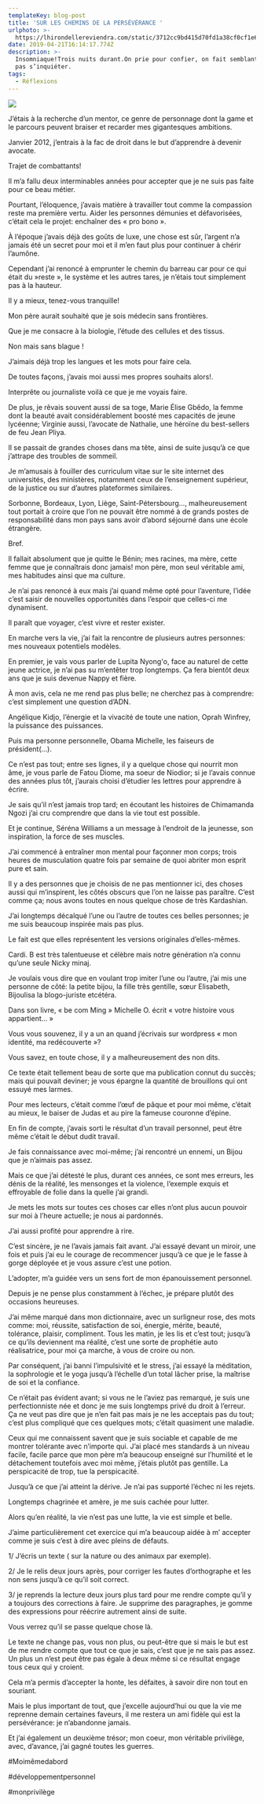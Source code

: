 ```yaml
---
templateKey: blog-post
title: 'SUR LES CHEMINS DE LA PERSÉVÉRANCE '
urlphoto: >-
  https://lhirondellereviendra.com/static/3712cc9bd415d70fd1a38cf0cf1e6326/c35de/da3af72e-ccce-4324-8273-6749c0720514.jpg
date: 2019-04-21T16:14:17.774Z
description: >-
  Insomniaque!Trois nuits durant.On prie pour confier, on fait semblant de ne
  pas s’inquiéter. 
tags:
  - Réflexions
---
```





![](/img/da3af72e-ccce-4324-8273-6749c0720514.jpeg)

J’étais à la recherche d’un mentor, ce genre de personnage dont la game et le parcours peuvent braiser et recarder mes gigantesques ambitions.



Janvier 2012, j’entrais à la fac de droit dans le but d’apprendre à devenir avocate. 

Trajet de combattants! 

Il m’a fallu deux interminables années pour accepter que je ne suis pas faite pour ce beau métier. 

Pourtant, l’éloquence, j’avais matière à travailler tout comme la compassion reste ma première vertu. Aider les personnes démunies et défavorisées, c’était cela le projet: enchaîner des « pro bono ».



À l’époque j’avais déjà des goûts de luxe, une chose est sûr, l’argent n’a jamais été un secret pour moi et il m’en faut plus pour continuer à chérir l’aumône.

Cependant j’ai renoncé à emprunter le chemin du barreau car pour ce qui était du »reste », le système et les autres tares, je n’étais tout simplement pas à la hauteur.



Il y a mieux, tenez-vous tranquille!

Mon père aurait souhaité que je sois médecin sans frontières.

Que je me consacre à la biologie, l’étude des cellules et des tissus. 

Non mais sans blague !

J’aimais déjà trop les langues et les mots pour faire cela.

De toutes façons, j’avais moi aussi mes propres souhaits alors!.

Interprête ou journaliste voilà ce que je me voyais faire.

De plus, je rêvais souvent aussi de sa toge, Marie Élise Gbêdo, la femme dont la beauté avait considérablement boosté mes capacités de jeune lycéenne; Virginie aussi, l’avocate de Nathalie, une héroïne du best-sellers de feu Jean Pliya.



Il se passait de grandes choses dans ma tête, ainsi de suite jusqu’à ce que j’attrape des troubles de sommeil. 



Je m’amusais à fouiller des curriculum vitae sur le site internet des universités, des ministères, notamment ceux de l’enseignement supérieur, de la justice ou sur d’autres plateformes similaires.

Sorbonne, Bordeaux, Lyon, Liège, Saint-Pétersbourg..., malheureusement tout portait à croire que l’on ne pouvait être nommé à de grands postes de responsabilité dans mon pays sans avoir d’abord séjourné dans une école étrangère.

Bref.

Il fallait absolument que je quitte le Bénin; mes racines, ma mère, cette femme que je connaîtrais donc jamais! mon père, mon seul véritable ami, mes habitudes ainsi que ma culture.

Je n’ai pas renoncé à eux mais j’ai quand même opté pour l’aventure, l’idée c’est saisir de nouvelles opportunités dans l’espoir que celles-ci me dynamisent.

Il paraît que voyager, c’est vivre et rester exister.

En marche vers la vie, j’ai fait la rencontre de plusieurs autres personnes: mes nouveaux potentiels modèles.

En premier, je vais vous parler de Lupita Nyong'o, face au naturel de cette jeune actrice, je n’ai pas su m’entêter trop longtemps. Ça fera bientôt deux ans que je suis devenue Nappy et fière. 

À mon avis, cela ne me rend pas plus belle; ne cherchez pas à comprendre: c’est simplement une question d’ADN. 

Angélique Kidjo, l’énergie et la vivacité de toute une nation, Oprah Winfrey, la puissance des puissances.

Puis ma personne personnelle, Obama Michelle, les faiseurs de président(...).

Ce n’est pas tout; entre ses lignes, il y a quelque chose qui nourrit mon âme, je vous parle de Fatou Diome, ma soeur de Niodior; si je l’avais connue des années plus tôt, j’aurais choisi d’étudier les lettres pour apprendre à écrire.

Je sais qu’il n’est jamais trop tard; en écoutant les histoires de Chimamanda Ngozi j’ai cru comprendre que dans la vie tout est possible. 



Et je continue, Séréna Williams a un message à  l’endroit de la jeunesse, son inspiration, la force de ses muscles. 

J’ai commencé à entraîner mon mental pour façonner mon corps; trois heures de musculation quatre fois par semaine de quoi abriter mon esprit pure et sain.



Il y a des personnes que je choisis de ne pas mentionner ici, des choses aussi qui m’inspirent, les côtés obscurs que l’on ne laisse pas paraître. C’est comme ça; nous avons toutes en nous quelque chose de très Kardashian. 



J’ai longtemps décalqué l’une ou l’autre de toutes ces belles personnes; je me suis beaucoup inspirée mais pas plus.

Le fait est que elles représentent les versions originales d’elles-mêmes.

Cardi. B est très talentueuse et célèbre mais notre génération n’a connu qu’une seule Nicky minaj. 



Je voulais vous dire que en voulant trop imiter l’une ou l’autre, j’ai mis une personne de côté: la petite bijou, la fille très gentille, sœur Elisabeth, Bijoulisa la blogo-juriste etcétéra.

Dans son livre, « be com Ming » Michelle O. écrit « votre histoire vous appartient... »

Vous vous souvenez, il y a un an quand j’écrivais sur wordpress « mon identité, ma redécouverte »?

Vous savez, en toute chose, il y a malheureusement des non dits. 

Ce texte était tellement beau de sorte que ma publication connut du succès; mais qui pouvait deviner; je vous épargne la quantité de brouillons qui ont essuyé mes larmes.



Pour mes lecteurs, c’était comme l’œuf de pâque et pour moi même, c’était au mieux, le baiser de Judas et au pire la fameuse couronne d’épine. 

En fin de compte, j’avais sorti le résultat d’un travail personnel, peut être même c’était le début dudit travail.

Je fais connaissance avec moi-même; j’ai rencontré un ennemi, un Bijou que je n’aimais pas assez. 

Mais ce que j’ai détesté le plus, durant ces années, ce sont mes erreurs, les dénis de la réalité, les mensonges et la violence, l’exemple exquis et effroyable de folie dans la quelle j’ai grandi. 

Je mets les mots sur toutes ces choses car elles n’ont plus aucun pouvoir sur moi à l’heure actuelle; je nous ai pardonnés.



J’ai aussi profité pour apprendre à rire.

C’est sincère, je ne l’avais jamais fait avant. J’ai essayé devant un miroir, une fois et puis j’ai eu le courage de recommencer jusqu’à ce que je le fasse à gorge déployée et je vous assure c’est une potion.

L’adopter, m’a guidée vers un sens fort de mon épanouissement personnel.

Depuis je ne pense plus constamment à l’échec, je prépare plutôt des occasions heureuses.

J’ai même marqué dans mon dictionnaire, avec un surligneur rose, des mots comme: moi, réussite, satisfaction de soi, énergie, mérite, beauté, tolérance, plaisir, compliment. Tous les matin, je les lis et c’est tout; jusqu’à ce qu’ils deviennent ma réalité, c’est une sorte de prophétie auto réalisatrice, pour moi ça marche, à vous de croire ou non.

Par conséquent, j’ai banni l’impulsivité et le stress, j’ai essayé la méditation, la sophrologie et le yoga jusqu’à l’échelle d’un total lâcher prise, la maîtrise de soi et la confiance.



Ce n’était pas évident avant; si vous ne le l’aviez pas remarqué, je suis une perfectionniste née et donc je me suis longtemps privé du droit à l’erreur. Ça ne veut pas dire que je n’en fait pas mais je ne les acceptais pas du tout; c’est plus compliqué que ces quelques mots; c’était quasiment une maladie.

Ceux qui me connaissent savent que je suis sociable et capable de me montrer tolérante avec n’importe qui. J’ai placé mes standards à un niveau facile, facile parce que mon père m’a beaucoup enseigné sur l’humilité et le détachement toutefois avec moi même, j’étais plutôt pas gentille. La perspicacité de trop, tue la perspicacité. 

Jusqu’à ce que j’ai atteint la dérive. Je n’ai pas supporté l’échec ni les rejets.

Longtemps chagrinée et amère, je me suis cachée pour lutter.

 Alors qu’en réalité, la vie n’est pas une lutte, la vie est simple et belle.

J’aime particulièrement cet exercice qui m’a beaucoup aidée à m’ accepter comme je suis c’est à dire avec pleins de défauts.

1/ J’écris un texte ( sur la nature ou des animaux par exemple).



2/ Je le relis deux jours après, pour corriger les fautes d’orthographe et les non sens jusqu’à ce qu’il soit correct.

3/ je reprends la lecture deux jours plus tard pour me rendre compte qu’il y a toujours des corrections à faire. Je supprime des paragraphes, je gomme des expressions pour réécrire autrement ainsi de suite.

Vous verrez qu’il se passe quelque chose là.

Le texte ne change pas, vous non plus, ou peut-être que si mais le but est de me rendre compte que tout ce que je sais, c’est que je ne sais pas assez. Un plus un n’est peut être pas égale à deux même si ce résultat engage tous ceux qui y croient.

Cela m’a permis d’accepter la honte, les défaites, à savoir dire non tout en souriant.



Mais le plus important de tout, que j’excelle aujourd’hui ou que la vie me reprenne demain certaines faveurs, il me restera un ami fidèle qui est la persévérance: je n’abandonne jamais.

Et j’ai également un deuxième trésor; mon coeur, mon véritable privilège, avec, d’avance, j’ai gagné toutes les guerres.

\#Moimêmedabord

\#développementpersonnel

\#monprivilège

